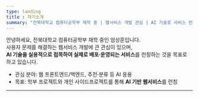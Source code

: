 ```yaml
---
type: landing
title : 자기소개
summary: "전북대학교 컴퓨터공학부 재학 중 | 웹서비스 개발 관심 | AI 기술로 서비스 런칭 목표"
---
```


안녕하세요, 전북대학교 컴퓨터공학부 재학 중인 엄상훈입니다.  
사용자 문제를 해결하는 웹서비스 개발에 큰 관심이 있으며,  
**AI 기술을 실용적으로 접목하여 실제로 배포·운영되는 서비스**를 런칭하는 것을 목표로 하고 있습니다.

- 관심 분야: 웹 프론트엔드/백엔드, 추천·분류 등 AI 응용
- 목표: 학부 프로젝트와 개인 사이드프로젝트를 통해 **AI 기반 웹서비스**를 런칭
---
